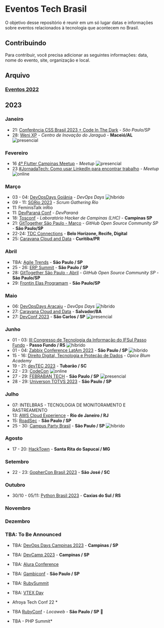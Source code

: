 # Eventos Tech Brasil

O objetivo desse repositório é reunir em um só lugar datas e informações sobre eventos relacionados à tecnologia que acontecem no Brasil.

## Contribuindo

Para contribuir, você precisa adicionar as seguintes informações: data, nome do evento, site, organização e local.

## Arquivo
### [Eventos 2022](https://github.com/Abacatinhos/eventos-tech-brasil/blob/main/arquivo/2022.md) 


## 2023
### Janeiro
 <!-- JANEIRO:START -->
* 21: [Conferência CSS Brasil 2023 + Code In The Dark](https://www.sympla.com.br/evento/conferencia-css-brasil-2023-code-in-the-dark/1759146?token=4d0fd49e61b2183a842e6f8555dc262a&utm_campaign=inscricao_conferencia_css_brasil&utm_medium=email&utm_source=RD+Station) - *São Paulo/SP*
* 28: [Weni XP](https://doity.com.br/weni-xp#about) - *Centro de Inovação do Jaraguá* - **Maceió/AL** ![presencial](https://img.shields.io/static/v1?label=&message=presencial&color=darkblue)
<!-- JANEIRO:END -->
### Fevereiro
<!-- FEVEREIRO:START -->
* 16 [4º Flutter Campinas Meetup](https://www.meetup.com/flutter-campinas/events/290984453/) - *Meetup* ![presencial](https://img.shields.io/static/v1?label=&message=presencial&color=darkblue)
* 23 [#JornadaTech: Como usar LinkedIn para encontrar trabalho](https://www.meetup.com/microsoft-reactor-sao-paulo/events/290284584/) - *Meetup* ![online](https://img.shields.io/static/v1?label=&message=online&color=green)
<!-- FEVEREIRO:END -->
### Março
<!-- MARÇO:START -->
* 03 - 04: [DevOpsDays Goiânia](https://devopsdays.org/events/2023-goiania/welcome/) - *DevOps Days* ![híbrido](https://img.shields.io/static/v1?label=&message=h%C3%ADbrido&color=blue)
* 09 - 11: [SGRio 2023](https://scrumrio.com/) - *Scrum Gathering Rio*
* 11: FeminisTalk  inRio
* 11: [DevParaná Conf](https://devpr.org/) - *DevParaná*
* 18: [Tosconf](https://tosconf.lhc.net.br/) - *Laboratório Hacker de Campinas (LHC)* - **Campinas  SP**
* 21: [GitTogether São Paulo - Março](https://www.meetup.com/pt-BR/githubbrasil/events/292129639/) - *GitHub Open Source Community SP* - **São Paulo/SP**
* 22-24: [TDC Connections](https://thedevconf.com/tdc/2023/connections/) - **Belo Horizone, Recife, Digital**
* 25: [Caravana Cloud and Data](https://www.even3.com.br/caravana-cloud-and-data-edicao-curitiba-2023-presencial-310148/) - **Curitiba/PR**
<!-- MARÇO:END -->
### Abril
<!-- ABRIL:START -->
* TBA: [Agile Trends](https://agiletrendsbr.com/) - **São Paulo / SP**
* 25 - 26: [ERP Summit](https://www.erpsummit.com.br/) - **São Paulo / SP**
* 28: [GitTogether São Paulo - Abril](https://aka.ms/GitHubOpenSourceCommunity) - *GitHub Open Source Community SP* - **São Paulo/SP**
* 29: [Frontin Elas Programam](https://www.eventbrite.com.br/e/frontin-elas-programam-2023-tickets-570948140257) - **São Paulo/SP**
<!-- ABRIL:END -->

### Maio
<!-- MAIO:START -->
* 06: [DevOpsDays Aracaju](https://devopsdays.org/events/2023-aracaju/welcome/) - *DevOps Days* ![híbrido](https://img.shields.io/static/v1?label=&message=h%C3%ADbrido&color=blue)
* 27: [Caravana Cloud and Data](https://www.even3.com.br/caravana-cloud-and-data-edicao-curitiba-2023-presencial-310148/) - **Salvador/BA**
* 27: [DevConf 2023](https://devconf.com.br/) - **São Carlos / SP** ![presencial](https://img.shields.io/static/v1?label=&message=presencial&color=darkblue)
<!-- MAIO:END -->

### Junho
<!-- JUNHO:START -->
* 01 - 03: [III Congresso de Tecnologia da Informação do IFSul Passo Fundo](https://congressoti.passofundo.ifsul.edu.br/) - **Passo Fundo / RS** ![híbrido](https://img.shields.io/static/v1?label=&message=h%C3%ADbrido&color=blue)
* 01 - 04: [Zabbix Conference LatAm 2023](https://www.zabbix.com/br/events/conference_latam_2023) - **São Paulo / SP** ![híbrido](https://img.shields.io/static/v1?label=&message=h%C3%ADbrido&color=blue)
* 15 - 16: [Direito Digital, Tecnologia e Proteção de Dados](https://cddtpd.com.br) - *Opice Blum Academy*
* 19 - 21: [devTEC 2023](https://www.devtec.com.br/) - **Tubarão / SC**
* 22 - 23: [CodeCon](https://www.codecon.dev/) ![online](https://img.shields.io/static/v1?label=&message=online&color=green)
* 27 - 29: [FEBRABAN TECH](https://www.febrabantech.com/sobre) - **São Paulo / SP** ![presencial](https://img.shields.io/static/v1?label=&message=presencial&color=darkblue)
* 28 - 29: [Universon TOTVS 2023](https://universo.totvs.com/) - **São Paulo / SP**


<!-- JUNHO:END -->

### Julho
<!-- JULHO:START -->
* 07: INTELBRAS - TECNOLOGIA DE MONITORAMENTO E RASTREAMENTO
* 13: [AWS Cloud Experience](https://aws.amazon.com/pt/events/cloudexperience/) - **Rio de Janeiro / RJ**
* 15: [RoadSec](https://www.roadsec.com.br/) - **São Paulo / SP**
* 25 - 30: [Campus Party Brasil](https://brasil.campus-party.org/cpbr15/) - **São Paulo / SP** ![híbrido](https://img.shields.io/static/v1?label=&message=h%C3%ADbrido&color=blue)
<!-- JULHO:END -->

### Agosto
<!-- AGOSTO:START -->
* 17 - 20: [HackTown](https://hacktown.com.br/) - **Santa Rita do Sapucaí / MG**
<!-- AGOSTO:END -->
### Setembro
<!-- SETEMBRO:START -->
* 22 - 23: [GopherCon Brasil 2023](https://www.sympla.com.br/evento/gophercon-brasil-2023/1733229?lang=PT) - **São José / SC**
<!-- SETEMBRO:END -->

### Outubro
<!-- OUTUBRO:START -->
* 30/10 - 05/11: [Python Brasil 2023](https://2023.pythonbrasil.org.br/) - **Caxias do Sul / RS**
<!-- OUTUBRO:END -->

### Novembro
<!-- NOVEMBRO:START -->
<!-- NOVEMBRO:END -->

### Dezembro
<!-- DEZEMBRO:START -->
<!-- DEZEMBRO:END -->

### TBA: To Be Announced

* TBA: [DevOps Days Campinas 2023](https://devopsdays.org/events/2019-campinas/welcome/) - **Campinas / SP**
* TBA: [DevCamp 2023](https://devcamp.co/) - **Campinas / SP**
* TBA: [Alura Conference](https://www.devleaders.com.br/)
* TBA: [Gambiconf](https://gambiconf.dev/) - **São Paulo / SP**

* TBA: [RubySummit](https://ruby.com.br/)
* TBA: [VTEX Day](https://vtexday.vtex.com/)
* Afroya Tech Conf 22 *
* TBA [RubyConf](https://www.rubyconf.com.br/) - *Locaweb* - **São Paulo / SP** 🥑
* TBA  - PHP Summit*
